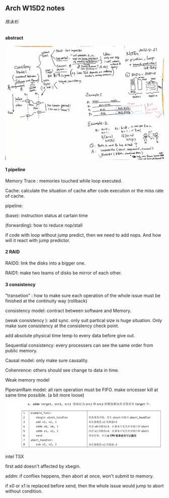 ## Arch W15D2 notes

###### 陈永杉

#### abstract

<img src="cys W15D2 1.jpg">

#### 1 pipeline

Memory Trace :  memories touched while loop executed.

Cache: calculate the situation of cache after code execution or the miss rate of cache.

pipeline: 

(base): instruction status at cartain time

(forwarding): how to reduce nop/stall 

if code with loop without jump predict, then we need to add nops. And how will it react with jump predictor. 

#### 2 RAID

RAID0: link the disks into a bigger one.

RAID1: make two teams of disks be mirror of each other.

#### 3 consistency

"transetion" : how to make sure each operation of the whole issue must be finished at the continuity way (rollback)

consistency model: contract between software and Memory.

(weak consistency ): add sync. only suit partical size is huge situation. Only make sure consistency at the consistency check point.

add absolute physical time temp to every data before give out.

Sequential consistency: every processers can see the same order from public memory.

Causal model: only make sure causality. 

Cohenrence: others should see change to data in time.

Weak memory model

PiperamRam model: all ram operation must be FIFO. make oricesser kill at same time possible. (a bit more loose)

<img src="cys W15D2 2.jpg">

intel TSX

first add doesn't affected by xbegin. 

addm: if confliex heppens, then abort at once, won't submit to memory.

if x0 or x1 is replaced before xend, then the whole issue would jump to abort without condition. 